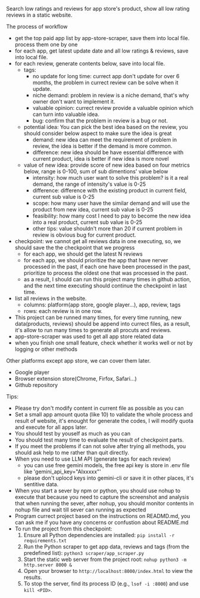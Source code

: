 Search low ratings and reviews for app store's product, show all low rating reviews in a static website.

The process of workflow
- get the top paid app list by app-store-scraper, save them into local file. process them one by one
- for each app, get latest update date and all low ratings & reviews, save into local file.
- for each review, generate contents below, save into local file.
    - tags:
        - no update for long time: currect app don't update for over 6 months, the problem in currect review can be solve when it update.
        - niche demand: problem in review is a niche demand, that's why owner don't want to implement it.
        - valuable opinion: currect review provide a valuable opinion which can turn into valuable idea.
        - bug: confirm that the problem in review is a bug or not.
    - potential idea: You can pick the best idea based on the review, you should consider below aspect to make sure the idea is great
        - demand: new idea can meet the requirement of problem in review, the idea is better if the demand is more common.
        - difference: new idea should be have essential difference with current product, idea is better if new idea is more novel
    - value of new idea: provide score of new idea based on four metrics below, range is 0-100, sum of sub dimentions' value below
        - intensity: how much user want to solve this problem? is it a real demand, the range of intensity's value is 0-25
        - difference: difference with the existing product in current field, current sub value is 0-25
        - scope: how many user have the similar demand and will use the product from new idea, current sub value is 0-25
        - feasibility: how many cost I need to pay to become the new idea into a real product, current sub value is 0-25
        - other tips: 
            value shouldn't more than 20 if current problem in review is obvious bug for current product.
- checkpoint: we cannot get all reviews data in one executing, so, we should save the the checkpoint that we progress
    - for each app, we should get the latest N reviews
    - for each app, we should prioritize the app that have nerver processed in the past, if each one have been processed in the past, prioritize to process the oldest one that was processed in the past.
    - as a result, I should can run this project many times in github action, and the next time executing should continue the checkpoint in last time.
- list all reviews in the website. 
    - columns: platform(app store, google player...), app, review, tags
    - rows: each review is in one row.
- This project can be runned many times, for every time running, new data(products, reviews) should be append into currect files, as a result, it's allow to run many times to generate all procuts and reviews.
- app-store-scraper was used to get all app store related data
- when you finish one small feature, check whether it works well or not by logging or other methods

Other platforms except app store, we can cover them later.
- Google player
- Browser extension store(Chrome, Firfox, Safari...)
- Github repository

Tips:
- Please try don't modify content in current file as possible as you can
- Set a small app amount quota (like 10) to validate the whole process and result of website, it's enought for generate the codes, I will modify quota and execute for all apps later.
- You should test by youself as much as you can
- You should test many time to evaluate the result of checkpoint parts.
- If you meet the problems if can not solve after trying all methods, you should ask help to me rather than quit directly.
- When you need to use LLM API (generate tags for each review)
    - you can use free gemini models, the free api key is store in .env file like 'gemini_api_key="AIxxxxx"'
    - please don't uplocd keys into gemini-cli or save it in other places, it's sentitive data.
- When you start a sever by npm or python, you should use nohup to execute that because you need to capture the screenshot and analysis that when running the sever, after nohup, you should monitor contents in nohup file and wait till sever can running as expected
- Program currect project based on the instructions on READMD.md, you can ask me if you have any concerns or confustion about README.md
- To run the project from this checkpoint:
    1. Ensure all Python dependencies are installed: `pip install -r requirements.txt`
    2. Run the Python scraper to get app data, reviews and tags (from the predefined list): `python3 scraper/app_scraper.py`
    3. Start the static web server from the project root: `nohup python3 -m http.server 8000 &`
    4. Open your browser to `http://localhost:8000/index.html` to view the results.
    5. To stop the server, find its process ID (e.g., `lsof -i :8000`) and use `kill <PID>`.
